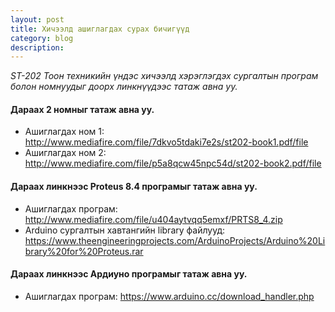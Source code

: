 ```yaml
---
layout: post
title: Хичээлд ашиглагдах сурах бичигүүд
category: blog
description: 
---
```


*ST-202 Тоон техникийн үндэс хичээлд хэрэглэгдэх сургалтын програм болон номнуудыг доорх линкнүүдээс татаж авна уу.*

#### Дараах 2 номныг татаж авна уу.

* Ашиглагдах ном 1:   http://www.mediafire.com/file/7dkvo5tdaki7e2s/st202-book1.pdf/file
* Ашиглагдах ном 2:   http://www.mediafire.com/file/p5a8qcw45npc54d/st202-book2.pdf/file


#### Дараах линкнээс Proteus 8.4 програмыг татаж авна уу.

* Ашиглагдах програм: http://www.mediafire.com/file/u404aytvqq5emxf/PRTS8_4.zip
* Arduino сургалтын хавтангийн library файлууд: https://www.theengineeringprojects.com/ArduinoProjects/Arduino%20Library%20for%20Proteus.rar


#### Дараах линкнээс Ардиуно програмыг татаж авна уу.

* Ашиглагдах програм: https://www.arduino.cc/download_handler.php